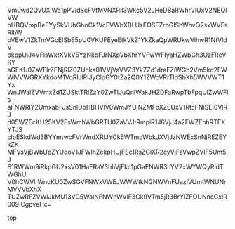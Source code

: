 Vm0wd2QyUXlWa1pPVldScFVtMVNXRll3Wkc5V2JHeDBaRWhrVlUxV2NEQlVW
bHBQVmpBeFYySkVUbGhoCk1VcFVWbXBLUzFOSFZrbGlSbWhvQ2sxWVFsRlhW
bVEwV1ZkTmVGcElSbE5pU0VKUFEyeEtkVkZ1YkZkaQpWRUkwVlhwR1NtVldV
bkppUjJ4VFlsWktXVkV5YzNkbFJrNXpVbXhrYVFwWFIyaHZWbGh3UzFReVRY
aGEKU0ZaVFlrZFNjRlZ0ZUhka01VVjVaVVZ3YkZZd1draFZiWGh2Vm5kd2FW
WlVVWGRXYkdoM1VqRlJlRlJyClpGY0tZa2Q0Y1ZWcVRrTldSbXh5WVVWT1Yx
WnJWalZVVmxZd1ZUSktTRlZzY0ZwTlJuQnlWakJHZDFaRwpTbFpqUlZwWFls
aFNWRlY2UmxabFJsSnlDbHBHVlV0WmJYUjNZMFpXZEUxV1RtcFNiSEI0VlRJ
d05WZEcKU25KV2FsWmhWbGRTU0ZaVVJtRmpiR1J6VjJ4a2FWZEhhRTFXYTJS
clpESkdWd3BYYmtwcFVrWndXRlJYCk5WTmpWbkJXVjJzNWExSnNjREZEYkZK
MFVsVjBWbUpZYUdoV1JFWlhZekpHUjFSc1RsZGlXR2cyVjFaVwpZVlF5Um5J
S1RWWm9iRkpGU2xsV01HaERaV3hhVjFkc1pGaFNWR3hYV2xWYWQyRldTWGhU
V0hCWVlrWncKU0ZwSGVFNWxVWEJWWWtkNGNWVnFUazlVUmtWNUNrMVVVbXhX
TUZwRFZVWlJkMU13VG5WalNFNWhWVlF3Ck9VTm5jR3BrYlZFOUNncGxlR009
CgpveHc=

top